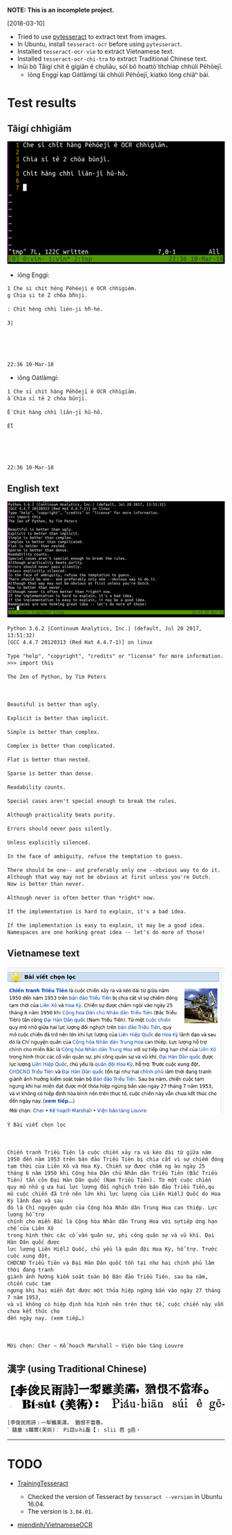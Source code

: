 __NOTE: This is an incomplete project.__

[2018-03-10]

* Tried to use [pytesseract](https://github.com/madmaze/pytesseract) to extract text from images.
* In Ubuntu, install `tesseract-ocr` before using `pytesseract`.
* Installed `tesseract-ocr-vie` to extract Vietnamese text.
* Installed `tesseract-ocr-chi-tra` to extract Traditional Chinese text.
* Inūi bô Tâigí chit ê gígiân ê chuliāu, só͘í bô hoattō͘ ti̍tchiap chhúlí Pe̍hōejī.
  * Iōng Enggí kap Oa̍tlâmgí lâi chhúlí Pe̍hōejī, kiatkó lóng chiâⁿ bái.

# Test results

## Tâigí chhìgiām
![](../test_img/taigi.png)

* iōng Enggí:
```text
1 Che si chit héng Péhéeji é OCR chhigiém.
g Chia si té Z ch6a bﬁnji.

: Chit héng chhi lién-ji hﬁ-hé.

3|





22:36 10-Mar-18
```

* iōng Oa̍tlâmgí:

```
1 Che sỉ chít hàng Pẻhõejỉ ê OCR chhìgíảm.
ẳ Chìa sỉ tẻ 2 chõa bũnjỉ.

Ế Chít hàng chhì líân-jỉ hũ-hõ.

Ễl





22:36 10-Mar-18
```

## English text

![](../test_img/python_zen.png)

```text
Python 3.6.2 |Continuum Analytics, Inc.| (default, Jul 20 2017, 13:51:32)
[GCC 4.4.7 20120313 (Red Hat 4.4.7-1)] on linux

Type "help", "copyright", "credits" or "license" for more information.
>>> import this

The Zen of Python, by Tim Peters



Beautiful is better than ugly.

Explicit is better than implicit.

Simple is better than complex.

Complex is better than complicated.

Flat is better than nested.

Sparse is better than dense.

Readability counts.

Special cases aren't special enough to break the rules.

Although practicality beats purity.

Errors should never pass silently.

Unless explicitly silenced.

In the face of ambiguity, refuse the temptation to guess.

There should be one-- and preferably only one --obvious way to do it.
Although that way may not be obvious at first unless you're Dutch.
Now is better than never.

Although never is often better than *right* now.

If the implementation is hard to explain, it's a bad idea.

If the implementation is easy to explain, it may be a good idea.
Namespaces are one honking great idea -- let's do more of those!
```

## Vietnamese text

![](../test_img/viet.png)

```
Ý Bài viết chọn lọc



Chiến tranh Triều Tiên là cuộc chiến xảy ra và kéo dài từ giữa năm
1950 đến năm 1953 trên bán đảo Triều Tiên bị chia cắt vì sự chiếm đóng
tạm thời của Liên Xô và Hoa Kỳ. Chiến sự được chấm ng ào ngày 25
tháng 6 năm 1950 khi Cộng hòa Dân chủ Nhân dân Triều Tiên (Bắc Triều
Tiên) tấn côn Đại Hàn Dân quốc (Nam Triều Tiên). Từ một cuộc chiến
quy mô nhỏ g ưa hai lực lượng đối nghịch trên bán đảo Triều Tiền,qu
mỏ cuộc chiến đã trở nên lớn khi lực lượng của Liên HiệlJ Quốc do Hoa Kỳ lãnh đạo và sau
đó là Chí nguyện quân của Cộng hòa Nhân dân Trung Hoa can thiệp. Lực lượng hỗ trợ
chính cho miền Bắc là Cộng hòa Nhân dân Trung Hoa với sựtiẽp ứng hạn chế của Liên Xô
trong hình thức các cố vấn quân sự, phi công quân sự và vũ khí. Đại Hàn Dân quốc được
lực lượng Liên HiệlJ Quốc, chủ yếu là quân đội Hoa Kỳ, hỗ trợ. Trước cuộc xung đột,
CHDCND Triều Tiên và Đại Hàn Dân quốc tồn tại như hai chính phủ lâm thời đang tranh
giành ảnh hướng kiểm soát toàn bộ Bán đảo Triều Tiên. sau ba năm, chiến cuộc tạm
ngưng khi hai miền đạt được một thỏa hiệp ngừng bắn vào ngày 27 tháng 7 năm 1953,
và vì không có hiệp định hòa hình nên trên thực tế, cuộc chiến này vẫn chưa kết thúc cho
đến ngày nay. (xem tiếp…)



Mới chọn: Cher ~ Kế hoạch Marshall ~ Viện bảo tàng Louvre
```

## 漢字 (using Traditional Chinese)

![](../test_img/hanji.png)

```text
[李俊民雨詩﹞一犁雖美滿， 猶恨不當春。
ˊ 囍童˙s贛蒿(芙術)︰ Pi諗u‧hi磊【﹞ slii 芭 g邑‧
```

---
# TODO
* [TrainingTesseract](https://github.com/tesseract-ocr/tesseract/wiki/TrainingTesseract)
  * Checked the version of Tesseract by `tesseract --version` in Ubuntu 16.04.
  * The version is `3.04.01`.

* [miendinh/VietnameseOCR](https://github.com/miendinh/VietnameseOCR)
